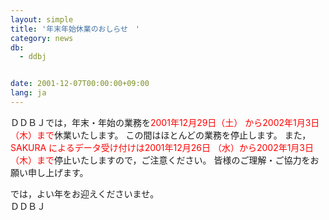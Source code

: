 ```yaml
---
layout: simple
title: '年末年始休業のおしらせ　'
category: news
db:
  - ddbj


date: 2001-12-07T00:00:00+09:00
lang: ja
---
```


ＤＤＢＪでは，年末・年始の業務を<font color="red">2001年12月29日（土） から2002年1月3日（木）まで</font>休業いたします。 この間はほとんどの業務を停止します。 また，<font color="red">SAKURA によるデータ受け付けは2001年12月26日 （水）から2002年1月3日（木）まで</font>停止いたしますので，ご注意ください。 皆様のご理解・ご協力をお願い申し上げます。

<p>では，よい年をお迎えくださいませ。<br>ＤＤＢＪ</p>

